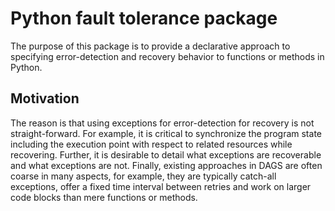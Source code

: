 # Python fault tolerance package
The purpose of this package is to provide a declarative approach to specifying error-detection and recovery
behavior to functions or methods in Python.

## Motivation
The reason is that using exceptions for error-detection for recovery is not straight-forward. For example, it is critical to synchronize the program state including
the execution point with respect to related resources while recovering. Further, it is desirable to detail what exceptions are recoverable and what exceptions are not.
Finally, existing approaches in DAGS are often coarse in many aspects, for example, they are typically catch-all exceptions, offer a fixed time interval between retries 
and work on larger code blocks than mere functions or methods.

